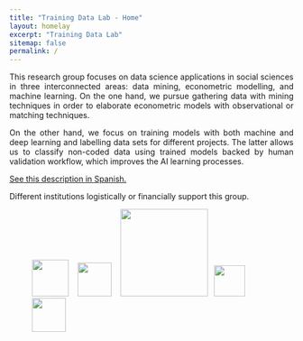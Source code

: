 ```yaml
---
title: "Training Data Lab - Home"
layout: homelay
excerpt: "Training Data Lab"
sitemap: false
permalink: /
---
```


<p align="justify">This research group focuses on data science applications in social sciences in three interconnected areas: data mining, econometric modelling, and machine learning. On the one hand, we pursue gathering data with mining techniques in order to elaborate econometric models with observational or matching techniques.</p>

<p align="justify">On the other hand, we focus on training models with both machine and deep learning and labelling data sets for different projects. The latter allows us to classify non-coded data using trained models backed by human validation workflow, which improves the AI learning processes.</p>

<a href="https://training-datalab.com/about-spanish">See this description in Spanish.</a>

<!-- **We are  looking for coders to join the Chilean Congress Bills project** [(more info)]({{ site.url }}{{ site.baseurl }}/projects/chilean-congress-bills.html)--> 

<!-- **We have an open call for research assistants** <a href="https://github.com/training-datalab/workshops/blob/main/Calls/Call-Data-Lab-Spanish.pdf" target="_blank">(see in Spanish)</a> -->

Different institutions logistically or financially support this group.

<figure class="fourth">
  <img src="{{ site.url }}{{ site.baseurl }}/images/lab-logo.png" style="width: 65px"> &nbsp;&nbsp;
  <img src="{{ site.url }}{{ site.baseurl }}/images/logos/oxford.jpg" style="width: 60px"> &nbsp;&nbsp;
  <img src="{{ site.url }}{{ site.baseurl }}/images/logos/leiden.jpg" style="width: 155px">  &nbsp;
  <!-- <img src="{{ site.url }}{{ site.baseurl }}/images/logos/uct.png" style="width: 160px">  &nbsp;&nbsp;-->
  <img src="{{ site.url }}{{ site.baseurl }}/images/logos/usach.png" style="width: 55px"> &nbsp;&nbsp;&nbsp;
  <img src="{{ site.url }}{{ site.baseurl }}/images/logos/umayor.png" style="width: 60px">
</figure>
